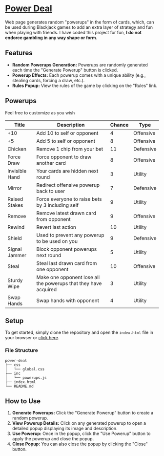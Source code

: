 # [Power Deal](https://daniel-cocos.github.io/power-deal/)

Web page generates random "powerups" in the form of cards, which, can be used during Blackjack games to add an extra layer of strategy and fun when playing with friends. I have coded this project for fun, **I do not endorce gambling in any way shape or form**. 

## Features

- **Random Powerups Generation:** Powerups are randomly generated each time the "Generate Powerup" button is clicked.
- **Powerup Effects:** Each powerup comes with a unique ability (e.g., stealing cards, forcing a draw, etc.).
- **Rules Popup:** View the rules of the game by clicking on the "Rules" link.

## Powerups

Feel free to customize as you wish

| Title          | Description                                                        | Chance | Type      |
|----------------|--------------------------------------------------------------------|--------|-----------|
| +10            | Add 10 to self or opponent                                         | 4      | Offensive |
| +5             | Add 5 to self or opponent                                          | 8      | Offensive |
| Chicken        | Remove 1 chip from your bet                                        | 11     | Defensive |
| Force Draw     | Force opponent to draw another card                                | 8      | Offensive |
| Invisible Hand | Your cards are hidden next round                                   | 3      | Utility   |
| Mirror         | Redirect offensive powerup back to user                            | 7      | Defensive |
| Raised Stakes  | Force everyone to raise bets by 3 including self                   | 9      | Utility   |
| Remove         | Remove latest drawn card from opponent                             | 9      | Offensive |
| Rewind         | Revert last action                                                 | 10     | Utility   |
| Shield         | Used to prevent any powerup to be used on you                      | 9      | Defensive |
| Signal Jammer  | Block opponent powerups next round                                 | 5      | Utility   |
| Steal          | Steal last drawn card from one opponent                            | 10     | Offensive |
| Sturdy Wipe    | Make one opponent lose all the powerups that they have acquired    | 3      | Utility   |
| Swap Hands     | Swap hands with opponent                                           | 4      | Utility   |


## Setup

To get started, simply clone the repository and open the `index.html` file in your browser or [click here](https://daniel-cocos.github.io/power-deal/).

### File Structure

```
power-deal
├── css
│   └── global.css
├── inc
│   └── powerups.js
├── index.html
└── README.md
```

## How to Use

1. **Generate Powerups:** Click the "Generate Powerup" button to create a random powerup.
2. **View Powerup Details:** Click on any generated powerup to open a detailed popup displaying its image and description.
3. **Use Powerup:** Once in the popup, click the "Use Powerup" button to apply the powerup and close the popup.
4. **Close Popup:** You can also close the popup by clicking the "Close" button.
